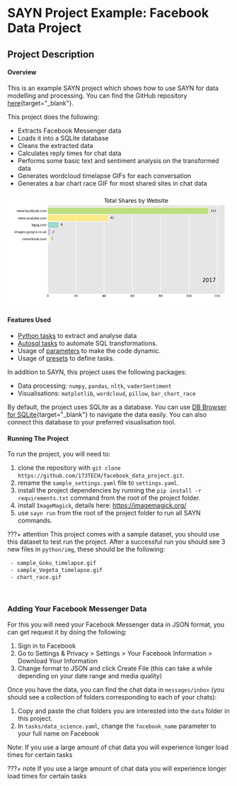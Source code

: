 # SAYN Project Example: Facebook Data Project

## Project Description

#### Overview

This is an example SAYN project which shows how to use SAYN for data modelling and processing. You can find the GitHub repository
[here](https://github.com/173TECH/facebook_data_project){target="\_blank"}.

This project does the following:

* Extracts Facebook Messenger data
* Loads it into a SQLite database
* Cleans the extracted data
* Calculates reply times for chat data
* Performs some basic text and sentiment analysis on the transformed data
* Generates wordcloud timelapse GIFs for each conversation
* Generates a bar chart race GIF for most shared sites in chat data

![`Bar Chart Race Example`](chart_race.gif)


#### Features Used

* [Python tasks](../tasks/python.md) to extract and analyse data
* [Autosql tasks](../tasks/autosql.md) to automate SQL transformations.
* Usage of [parameters](../parameters.md) to make the code dynamic.
* Usage of [presets](../presets.md) to define tasks.

In addition to SAYN, this project uses the following packages:

* Data processing: `numpy`, `pandas`, `nltk`, `vaderSentiment`
* Visualisations: `matplotlib`, `wordcloud`, `pillow`, `bar_chart_race`

By default, the project uses SQLite as a database. You can use [DB Browser for SQLite](https://sqlitebrowser.org/dl/){target="\_blank"} to navigate the data easily. You can also connect this database to your preferred visualisation tool.


#### Running The Project

To run the project, you will need to:

1. clone the repository with `git clone https://github.com/173TECH/facebook_data_project.git`.
2. rename the `sample_settings.yaml` file to `settings.yaml`.
3. install the project dependencies by running the `pip install -r requirements.txt` command from the root of the project folder.
4. install `ImageMagick`, details here: https://imagemagick.org/
5. use `sayn run` from the root of the project folder to run all SAYN commands.

???+ attention
     This project comes with a sample dataset, you should use this dataset to test run the project.
     After a successful run you should see 3 new files in `python/img`, these should be the following:

     - sample_Goku_timelapse.gif
     - sample_Vegeta_timelapse.gif
     - chart_race.gif

<br>

### Adding Your Facebook Messenger Data

For this you will need your Facebook Messenger data in JSON format, you can get request it by doing the following:

1. Sign in to Facebook
2. Go to Settings & Privacy > Settings > Your Facebook Information > Download Your Information
3. Change format to JSON and click Create File (this can take a while depending on your date range and media quality)

Once you have the data, you can find the chat data in `messages/inbox` (you should see a collection of folders corresponding to each of your chats):

1. Copy and paste the chat folders you are interested into the `data` folder in this project.
2. In `tasks/data_science.yaml`, change the `facebook_name` parameter to your full name on Facebook

Note: If you use a large amount of chat data you will experience longer load times for certain tasks

???+ note
     If you use a large amount of chat data you will experience longer load times for certain tasks
